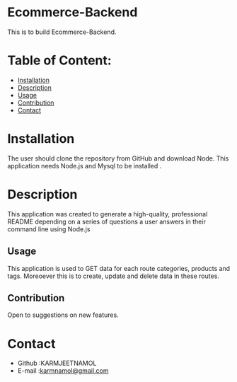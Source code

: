# Ecommerce-Backend
This is to build Ecommerce-Backend.
# Table of Content:


* [Installation](#installation)
* [Description](#description)
* [Usage](#usage)
* [Contribution](#contribution)
* [Contact](#contact)



# Installation
The user should clone the repository from GitHub and download Node. This application needs Node.js and Mysql to be installed .




# Description
This application was created to generate a high-quality, professional README depending on a series of questions a user answers in their command line using Node.js




## Usage  
This application is used to GET data for each route categories, products and tags. Moreoever this is to create, update and delete data in these routes.



## Contribution   
Open to suggestions on new features. 


# Contact
* Github :KARMJEETNAMOL
* E-mail :karmnamol@gmail.com